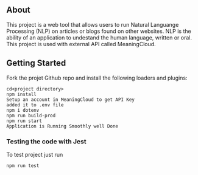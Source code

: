 ## About

This project is a web tool that allows users to run Natural Languange Processing (NLP) on articles or blogs found on other websites. NLP is the ability of an application to undestand the human language, written or oral. 
This project is used with external API called MeaningCloud. 

## Getting Started 

Fork the projet Github repo and install the following loaders and plugins: 
```
cd<project directory>
npm install
Setup an account in MeaningCloud to get API Key
added it to .env file
npm i dotenv
npm run build-prod
npm run start 
Application is Running Smoothly well Done
```
### Testing the code with Jest
To test project just run
```
npm run test
```
